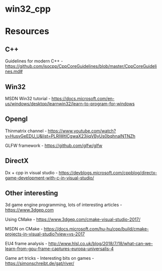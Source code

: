 # win32_cpp

# Resources

## C++
Guidelines for modern C++ - https://github.com/isocpp/CppCoreGuidelines/blob/master/CppCoreGuidelines.md#

## Win32

MSDN Win32 tutorial - https://docs.microsoft.com/en-us/windows/desktop/learnwin32/learn-to-program-for-windows

## Opengl

Thinmatrix channel - https://www.youtube.com/watch?v=HusvGeEDU_U&list=PLRIWtICgwaX23jiqVByUs0bqhnalNTNZh

GLFW framework - https://github.com/glfw/glfw

## DirectX

Dx + cpp in visual studio - https://devblogs.microsoft.com/cppblog/directx-game-development-with-c-in-visual-studio/

## Other interesting

3d game engine programming, lots of interesting articles - https://www.3dgep.com

Using CMake - https://www.3dgep.com/cmake-visual-studio-2017/

MSDN on CMake - https://docs.microsoft.com/hu-hu/cpp/build/cmake-projects-in-visual-studio?view=vs-2017

EU4 frame analysis - http://www.hlsl.co.uk/blog/2018/7/18/what-can-we-learn-from-gpu-frame-captures-europa-universalis-4

Game art tricks - Interesting bits on games -  https://simonschreibt.de/gat/river/
